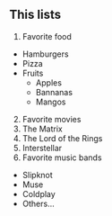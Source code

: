 ## This lists

1. Favorite food
  * Hamburgers
  * Pizza
  * Fruits
    * Apples
    * Bannanas
    * Mangos
2. Favorite movies
  1. The Matrix
  2. The Lord of the Rings
  3. Interstellar
3. Favorite music bands
  * Slipknot
  * Muse
  * Coldplay
  * Others...
